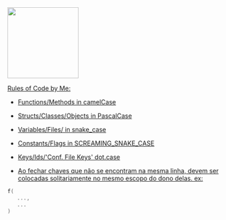 


<div style="color: linen; border-color: linen">
  <a href="https://github.com/PothpothBR">
  <img height="160em" src="https://github-readme-stats.vercel.app/api?username=PothpothBR&show_icons=true&theme=dark&include_all_commits=true&count_private=true"/>
</div>

Rules of Code by Me:
* Functions/Methods in camelCase
* Structs/Classes/Objects in PascalCase
* Variables/Files/ in snake_case
* Constants/Flags in SCREAMING_SNAKE_CASE
* Keys/Ids/'Conf. File Keys' dot.case

* Ao fechar chaves que não se encontram na mesma linha, devem ser colocadas solitariamente no mesmo escopo do dono delas.
  ex:
 ```C
f(
    ...,
    ...
)
 ```
